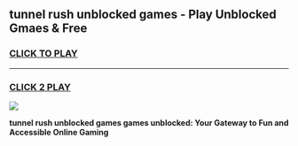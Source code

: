 
## tunnel rush unblocked games - Play Unblocked Gmaes & Free
<h3>
<a href="https://premium.freeplayer.one?title=tunnel_rush_unblocked_games&ref=20F">CLICK TO PLAY</a></h3>
<hr>

<h3>
<a href="https://premium.freeplayer.one?title=tunnel_rush_unblocked_games&ref=20F">CLICK 2 PLAY</a>
  
</h3>

<a href="https://premium.freeplayer.one?title=tunnel_rush_unblocked_games&ref=20F/"><img src="https://clearcache.store/games.png"></a>


**tunnel rush unblocked games games unblocked: Your Gateway to Fun and Accessible Online Gaming**
